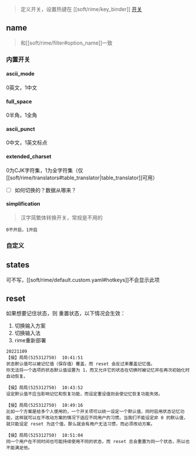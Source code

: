 > 定义开关，设置热键在 [[soft/rime/key_binder]]
[开关](https://github.com/LEOYoon-Tsaw/Rime_collections/blob/master/Rime_description.md#開關)

## name
> 和[[soft/rime/filter#option_name]]一致

### 内置开关
#### ascii_mode
0英文，1中文
#### full_space
0半角，1全角
#### ascii_punct
0中文，1英文标点
#### extended_charset
0为CJK字符集，1为全字符集（仅[[soft/rime/translators#table_translator|table_translator]]可用）
- [ ] 如何切换的？数据从哪来？
#### simplification
> 汉字简繁体转换开关，常规是不用的

`0不开启，1开启`

### 自定义

## states
可不写，[[soft/rime/default.custom.yaml#hotkeys]]不会显示此项

## reset
如果想要记住状态，则
重置状态，以下情况会生效：
1. 切换输入方案
2. 切换输入法
3. rime重新部署

```
20221109
【侯】局局(525312750)  10:41:51
状态默认值可以被记忆值（保存值）覆盖，而 reset 会反过来覆盖记忆值。
你无法将一个选项的状态默认值设置为 1，而又允许它的状态在切换时被记忆并在再次初始化时自动恢复。

【侯】局局(525312750)  10:43:52
设定默认值不应当影响记忆和恢复功能，而设定重设值则会使记忆恢复功能失效。

【侯】局局(525312750)  10:49:16
比如一个方案是给多个人使用的，一个开关项可以统一设定一个默认值，同时启用状态记忆功能，这样就可以在不改动方案的情况下适应不同用户的习惯。当我们不能设定非 0 的默认值，就只能设定 reset 为这个值，那么就会有用户无法习惯，而必须改动方案。

【侯】局局(525312750)  10:51:04
同一个用户在不同时间也可能持续使用不同的状态，而 reset 总会重置为同一个状态，所以也不能满足他。
```
